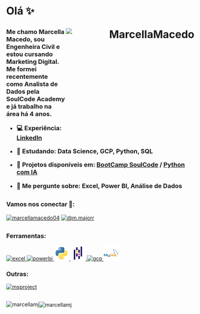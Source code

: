 <h1 align="left">Olá ✨

<p align="right"> <img align="right" height="315,2em" width="344em" alt="MarcellaMacedo" src="https://media.giphy.com/media/v1.Y2lkPTc5MGI3NjExM284aHR5YjFpd2treHg1czl6a25haDdteHdheW5hZ3RwYmRtMXI3byZlcD12MV9pbnRlcm5hbF9naWZfYnlfaWQmY3Q9Zw/eljCVpMrhepUSgZaVP/giphy-downsized-large.gif"> </p>

<h3 align="left">
<p align="left">
  Me chamo Marcella Macedo, sou Engenheira Civil e estou cursando Marketing Digital.
  Me formei recentemente como Analista de Dados pela SoulCode Academy e já trabalho na área há 4 anos.
   
   - 💻 Experiência: [LinkedIn](https://www.linkedin.com/in/marcellamacedo04/)
     
   - 🌱 Estudando: **Data Science, GCP, Python, SQL**

   - 👩 Projetos disponíveis em: [BootCamp SoulCode](https://github.com/marcellamj/soulcode-martech) / [Python com IA](https://github.com/marcellamj/Python_IA)

   - 💬 Me pergunte sobre: **Excel, Power BI, Análise de Dados**

</p>

##

<h3 align="left"> Vamos nos conectar 🤝:</h3>
<p align="left">
<a href="https://linkedin.com/in/marcellamacedo04" target="blank"><img align="center" src="https://raw.githubusercontent.com/rahuldkjain/github-profile-readme-generator/master/src/images/icons/Social/linked-in-alt.svg" alt="marcellamacedo04" height="30" width="40" /></a>
<a href="mailto:marcella.macedo13@gmail.com" target="blank"><img align="center" src="https://upload.wikimedia.org/wikipedia/commons/7/7e/Gmail_icon_%282020%29.svg" alt="@m.majorr" height="30" width="40" /></a>
</p>

##

<h3 align="left">Ferramentas:</h3>
<p align="left">   


<a href="https://www.microsoft.com/pt-br/microsoft-365/excel" target="_blank" rel="noreferrer"> <img src="https://upload.wikimedia.org/wikipedia/commons/3/34/Microsoft_Office_Excel_%282019%E2%80%93present%29.svg" alt="excel" width="40" height="40"/> </a>
<a href="https://powerbi.com/" target="_blank" rel="noreferrer"> <img src="https://raw.githubusercontent.com/microsoft/PowerBI-Icons/2bf1c982fb24528eee1559a96a25eb534c175cfd/SVG/Power-BI.svg" alt="powerbi" width="40" height="40"/> </a>
<a href="https://www.python.org" target="_blank" rel="noreferrer"> <img src="https://raw.githubusercontent.com/devicons/devicon/master/icons/python/python-original.svg" alt="python" width="40" height="40"/> </a>
<a href="https://pandas.pydata.org/" target="_blank" rel="noreferrer"> <img src="https://raw.githubusercontent.com/devicons/devicon/2ae2a900d2f041da66e950e4d48052658d850630/icons/pandas/pandas-original.svg" alt="pandas" width="40" height="40"/> </a> 
<a href="https://cloud.google.com" target="_blank" rel="noreferrer"> <img src="https://www.vectorlogo.zone/logos/google_cloud/google_cloud-icon.svg" alt="gcp" width="40" height="40"/> </a> 
<a href="https://www.mysql.com/" target="_blank" rel="noreferrer"> <img src="https://raw.githubusercontent.com/devicons/devicon/master/icons/mysql/mysql-original-wordmark.svg" alt="mysql" width="40" height="40"/> </a>

<h3 align="left">Outras:</h3>

<p align="left">
<a href="https://www.microsoft.com/pt-br/microsoft-365/project/project-management-software" target="_blank" rel="noreferrer"> <img src="https://upload.wikimedia.org/wikipedia/commons/9/98/Microsoft_Project_%282019%E2%80%93present%29.svg" alt="msproject" width="40" height="40"/> </a>


##

<p><img align="left" height = "178em" src="https://github-readme-stats.vercel.app/api?username=marcellamj&show_icons=true" alt="marcellamj" /></p>

<p><img height="170em" align="center" src="https://github-readme-streak-stats.herokuapp.com/?user=marcellamj" alt="marcellamj" /></p>

##

